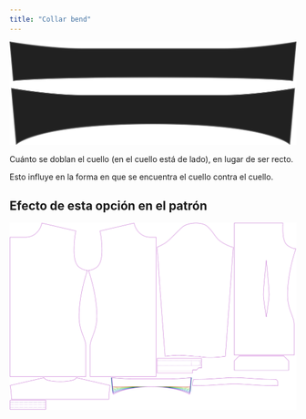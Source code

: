 ```yaml
---
title: "Collar bend"
---
```


![Inclinación del cuello](collarbend.svg)

Cuánto se doblan el cuello (en el cuello está de lado), en lugar de ser recto.

<Note>

Esto influye en la forma en que se encuentra el cuello contra el cuello.

</Note>

## Efecto de esta opción en el patrón

![Esta imagen muestra el efecto de esta opción superponiendo varias variantes que tienen un valor diferente para esta opción](simon_collarbend_sample.svg "Efecto de esta opción en el patrón")
